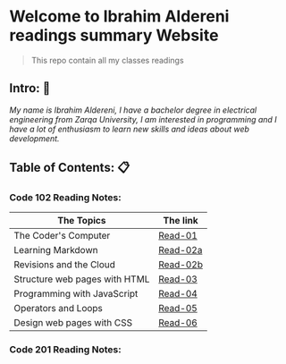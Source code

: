 # Welcome to Ibrahim Aldereni readings summary Website
> This repo contain all my classes readings

## Intro: :boy:

*My name is Ibrahim Aldereni, I have a bachelor degree in electrical engineering from Zarqa University, I am interested in programming and I have a lot of enthusiasm to learn new skills and ideas about web development.*

## Table of Contents: :clipboard:

### Code 102 Reading Notes:


|  The Topics                   | The link                       |
| ------------------------------|--------------------------------|
| The Coder's Computer          |[Read-01](code-102/read01.md)   |
| Learning Markdown             |[Read-02a](code-102/read02a.md) |
| Revisions and the Cloud       |[Read-02b](code-102/read02b.md) |
| Structure web pages with HTML |[Read-03](code-102/read03.md)   |
| Programming with JavaScript   |[Read-04](code-102/read04.md)   |
| Operators and Loops           |[Read-05](code-102/read05.md)   |
| Design web pages with CSS     |[Read-06](code-102/read06.md)   |


### Code 201 Reading Notes:

